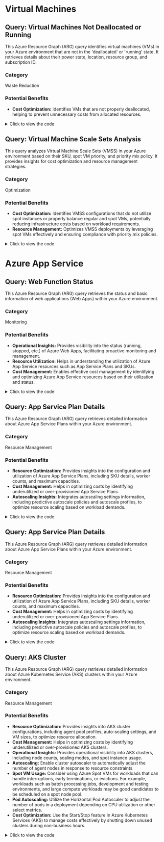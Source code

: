 # Virtual Machines

## Query: Virtual Machines Not Deallocated or Running

This Azure Resource Graph (ARG) query identifies virtual machines (VMs) in your Azure environment that are not in the 'deallocated' or 'running' state. It retrieves details about their power state, location, resource group, and subscription ID.

### Category

Waste Reduction

### Potential Benefits

- **Cost Optimization:** Identifies VMs that are not properly deallocated, helping to prevent unnecessary costs from allocated resources.

<details>
  <summary>Click to view the code</summary>
  <div class="code-block">
    <pre><code>resources 
| where type =~ 'microsoft.compute/virtualmachines' and tostring(properties.extended.instanceView.powerState.displayStatus) != 'VM deallocated' and tostring(properties.extended.instanceView.powerState.displayStatus) != 'VM running'
| extend  PowerState=tostring(properties.extended.instanceView.powerState.displayStatus), VMLocation=location, resourceGroup=strcat('/subscriptions/',subscriptionId,'/resourceGroups/',resourceGroup)
| order by id asc
| project id, PowerState, VMLocation, resourceGroup, subscriptionId</code></pre>
  </div>
</details>

## Query: Virtual Machine Scale Sets Analysis

This query analyzes Virtual Machine Scale Sets (VMSS) in your Azure environment based on their SKU, spot VM priority, and priority mix policy. It provides insights for cost optimization and resource management strategies.

### Category

Optimization

### Potential Benefits

- **Cost Optimization:** Identifies VMSS configurations that do not utilize spot instances or properly balance regular and spot VMs, potentially reducing infrastructure costs based on workload requirements.
- **Resource Management:** Optimizes VMSS deployments by leveraging spot VMs effectively and ensuring compliance with priority mix policies.

<details>
  <summary>Click to view the code</summary>
  <div class="code-block">
    <pre><code>resources 
| where type =~ 'microsoft.compute/virtualmachinescalesets'
| extend  SpotVMs=tostring(properties.virtualMachineProfile.priority), SpotPriorityMix=tostring(properties.priorityMixPolicy), SKU=tostring(sku.name), resourceGroup=strcat('/subscriptions/',subscriptionId,'/resourceGroups/',resourceGroup)
| project id, SKU, SpotVMs, SpotPriorityMix, subscriptionId, resourceGroup, location</code></pre>
  </div>
</details>

# Azure App Service

## Query: Web Function Status

This Azure Resource Graph (ARG) query retrieves the status and basic information of web applications (Web Apps) within your Azure environment.

### Category

Monitoring

### Potential Benefits

- **Operational Insights:** Provides visibility into the status (running, stopped, etc.) of Azure Web Apps, facilitating proactive monitoring and management.
- **Resource Utilization:** Helps in understanding the utilization of Azure App Service resources such as App Service Plans and SKUs.
- **Cost Management:** Enables effective cost management by identifying and optimizing Azure App Service resources based on their utilization and status.

<details>
  <summary>Click to view the code</summary>
  <div class="code-block">
    <pre><code>resources
| where type =~ 'Microsoft.Web/sites'
| extend WebAppRG=resourceGroup, WebAppName=name, AppServicePlan=tostring(properties.serverFarmId), SKU=tostring(properties.sku), Type=kind, Status=tostring(properties.state), WebAppLocation=location, SubscriptionName=subscriptionId
| project id,WebAppName, Type, Status, WebAppLocation, AppServicePlan, WebAppRG,SubscriptionName
| order by id asc
</code></pre>
  </div>
</details>

## Query: App Service Plan Details

This Azure Resource Graph (ARG) query retrieves detailed information about Azure App Service Plans within your Azure environment.

### Category

Resource Management

### Potential Benefits

- **Resource Optimization:** Provides insights into the configuration and utilization of Azure App Service Plans, including SKU details, worker counts, and maximum capacities.
- **Cost Management:** Helps in optimizing costs by identifying underutilized or over-provisioned App Service Plans.
- **Autoscaling Insights:** Integrates autoscaling settings information, including predictive autoscale policies and autoscale profiles, to optimize resource scaling based on workload demands.


<details>
  <summary>Click to view the code</summary>
  <div class="code-block">
    <pre><code>resources
| where type == "microsoft.web/serverfarms"  and sku.tier !~ 'Free'
| extend  planId=tolower(tostring(id)),skuname = tostring(sku.name) , skutier = tostring(sku.tier), workers=tostring(properties.numberOfWorkers),webRG=resourceGroup,maxworkers=tostring(properties.maximumNumberOfWorkers), Sites=tostring(properties.numberOfSites), SubscriptionName=subscriptionId
| project planId, name, skuname, skutier, workers, maxworkers, webRG, Sites, SubscriptionName
| join kind=leftouter (resources | where type =="microsoft.insights/autoscalesettings" | project planId=tolower(tostring(properties.targetResourceUri)), PredictiveAutoscale=properties.predictiveAutoscalePolicy.scaleMode, AutoScaleProfiles=properties.profiles,resourceGroup) on planId
</code></pre>
  </div>
</details>


## Query: App Service Plan Details

This Azure Resource Graph (ARG) query retrieves detailed information about Azure App Service Plans within your Azure environment.

### Category

Resource Management

### Potential Benefits

- **Resource Optimization:** Provides insights into the configuration and utilization of Azure App Service Plans, including SKU details, worker counts, and maximum capacities.
- **Cost Management:** Helps in optimizing costs by identifying underutilized or over-provisioned App Service Plans.
- **Autoscaling Insights:** Integrates autoscaling settings information, including predictive autoscale policies and autoscale profiles, to optimize resource scaling based on workload demands.


<details>
  <summary>Click to view the code</summary>
  <div class="code-block">
    <pre><code>resources
| where type == "microsoft.web/serverfarms"  and sku.tier !~ 'Free'
| extend  planId=tolower(tostring(id)),skuname = tostring(sku.name) , skutier = tostring(sku.tier), workers=tostring(properties.numberOfWorkers),webRG=resourceGroup,maxworkers=tostring(properties.maximumNumberOfWorkers), Sites=tostring(properties.numberOfSites), SubscriptionName=subscriptionId
| project planId, name, skuname, skutier, workers, maxworkers, webRG, Sites, SubscriptionName
| join kind=leftouter (resources | where type =="microsoft.insights/autoscalesettings" | project planId=tolower(tostring(properties.targetResourceUri)), PredictiveAutoscale=properties.predictiveAutoscalePolicy.scaleMode, AutoScaleProfiles=properties.profiles,resourceGroup) on planId
</code></pre>
  </div>
</details>


## Query: AKS Cluster

This Azure Resource Graph (ARG) query retrieves detailed information about Azure Kubernetes Service (AKS) clusters within your Azure environment.

### Category

Resource Management

### Potential Benefits

- **Resource Optimization:** Provides insights into AKS cluster configurations, including agent pool profiles, auto-scaling settings, and VM sizes, to optimize resource allocation.
- **Cost Management:** Helps in optimizing costs by identifying underutilized or over-provisioned AKS clusters.
- **Operational Insights:** Provides operational visibility into AKS clusters, including node counts, scaling modes, and spot instance usage.
- **Autoscaling:** Enable cluster autoscaler to automatically adjust the number of agent nodes in response to resource constraints.
- **Spot VM Usage:** Consider using Azure Spot VMs for workloads that can handle interruptions, early terminations, or evictions. For example, workloads such as batch processing jobs, development and testing environments, and large compute workloads may be good candidates to be scheduled on a spot node pool.
- **Pod Autoscaling:** Utilize the Horizontal Pod Autoscaler to adjust the number of pods in a deployment depending on CPU utilization or other select metrics.
- **Cost Optimization:** Use the Start/Stop feature in Azure Kubernetes Services (AKS) to manage costs effectively by shutting down unused clusters during non-business hours.

<details>
  <summary>Click to view the code</summary>
  <div class="code-block">
    <pre><code>	resources
	| where type == "microsoft.containerservice/managedclusters"
	| extend  AKSname=name,location=location,Sku=tostring(sku.name),Tier=tostring(sku.tier),AgentPoolProfiles=properties.agentPoolProfiles
    | project id,AKSname,resourceGroup,subscriptionId,Sku,Tier,AgentPoolProfiles,location
	| mvexpand AgentPoolProfiles
	| extend ProfileName = tostring(AgentPoolProfiles.name) ,mode=AgentPoolProfiles.mode,AutoScaleEnabled = AgentPoolProfiles.enableAutoScaling ,SpotVM=AgentPoolProfiles.scaleSetPriority,  VMSize=tostring(AgentPoolProfiles.vmSize),minCount=tostring(AgentPoolProfiles.minCount),maxCount=tostring(AgentPoolProfiles.maxCount) , nodeCount=tostring(AgentPoolProfiles.['count'])
    | project id,ProfileName,Sku,Tier,mode,AutoScaleEnabled,SpotVM, VMSize,nodeCount,minCount,maxCount,location,resourceGroup,subscriptionId,AKSname
    </code></pre>
  </div>
</details>
